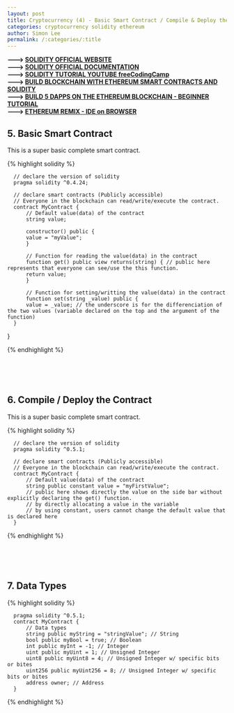```yaml
---
layout: post
title: Cryptocurrency (4) - Basic Smart Contract / Compile & Deploy the Contract / Data Types
categories: cryptocurrency solidity ethereum
author: Simon Lee
permalink: /:categories/:title
---
```


<strong>---> [SOLIDITY OFFICIAL WEBSITE][solidity-official]</strong>  
<strong>---> [SOLIDITY OFFICIAL DOCUMENTATION][solidity-doc]</strong>  
<strong>---> [SOLIDITY TUTORIAL YOUTUBE freeCodingCamp][youtube-tutorial]</strong>  
<strong>---> [BUILD BLOCKCHAIN WITH ETHEREUM SMART CONTRACTS AND SOLIDITY][blockchain-youtube-1]</strong>  
<strong>---> [BUILD 5 DAPPS ON THE ETHEREUM BLOCKCHAIN - BEGINNER TUTORIAL][blockchain-youtube-2]</strong>  
<strong>---> [ETHEREUM REMIX - IDE on BROWSER][ethererum-remix]</strong>

## 5. Basic Smart Contract

This is a super basic complete smart contract.

{% highlight solidity %}

      // declare the version of solidity
      pragma solidity ^0.4.24;

      // declare smart contracts (Publicly accessible)
      // Everyone in the blockchain can read/write/execute the contract.
      contract MyContract {
          // Default value(data) of the contract
          string value;

          constructor() public {
          value = "myValue";
          }

          // Function for reading the value(data) in the contract
          function get() public view returns(string) { // public here represents that everyone can see/use the this function.
          return value;
          }

          // Function for setting/writting the value(data) in the contract
          function set(string _value) public {
          value = _value; // the underscore is for the differenciation of the two values (variable declared on the top and the argument of the function)
      }

}

{% endhighlight %}

<br>
<br>
<br>

## 6. Compile / Deploy the Contract

This is a super basic complete smart contract.

{% highlight solidity %}

      // declare the version of solidity
      pragma solidity ^0.5.1;

      // declare smart contracts (Publicly accessible)
      // Everyone in the blockchain can read/write/execute the contract.
      contract MyContract {
          // Default value(data) of the contract
          string public constant value = "myFirstValue";
          // public here shows directly the value on the side bar without explicitly declaring the get() function.
          // by directly allocating a value in the variable
          // by using constant, users cannot change the default value that is declared here
      }

{% endhighlight %}

<br>
<br>
<br>

## 7. Data Types

{% highlight solidity %}

      pragma solidity ^0.5.1;
      contract MyContract {
          // Data types
          string public myString = "stringValue"; // String
          bool public myBool = true; // Boolean
          int public myInt = -1; // Integer
          uint public myUint = 1; // Unsigned Integer
          uint8 public myUint8 = 4; // Unsigned Integer w/ specific bits or bites
          uint256 public myUint256 = 8; // Unsigned Integer w/ specific bits or bites
          address owner; // Address
      }

{% endhighlight %}

<br>
<br>
<br>

[youtube-tutorial]: https://www.youtube.com/watch?v=ipwxYa-F1uY
[solidity-doc]: https://docs.soliditylang.org/en/v0.8.5/
[solidity-official]: https://soliditylang.org/
[blockchain-youtube-1]: https://www.youtube.com/watch?v=coQ5dg8wM2o
[blockchain-youtube-2]: https://www.youtube.com/watch?v=8wMKq7HvbKw
[ethererum-remix]: https://remix.ethereum.org/
